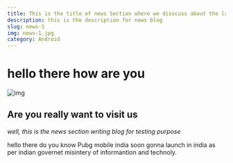 ```yaml
---
title: This is the title of news Section where we disscuss about the latest news & Updates
description: this is the description for news blog
slug: news-1
img: news-1.jpg
category: Android
---
```


# hello there how are you
![img](/resources/news-2.jpg)
## Are you really want to visit us
_well, this is the news section writing blog for testing purpose_

hello there do you know Pubg mobile india soon gonna launch in india as per indian governet misintery of informantion and technoly.